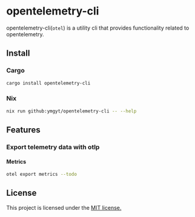 # opentelemetry-cli

opentelemetry-cli(`otel`) is a utility cli that provides functionality related to opentelemetry.

## Install

### Cargo 

```sh
cargo install opentelemetry-cli
```

### Nix

```sh
nix run github:ymgyt/opentelemetry-cli -- --help
```

## Features

### Export telemetry data with otlp

#### Metrics

```sh
otel export metrics --todo
```

## License

This project is licensed under the [MIT license.](./LICENSE)